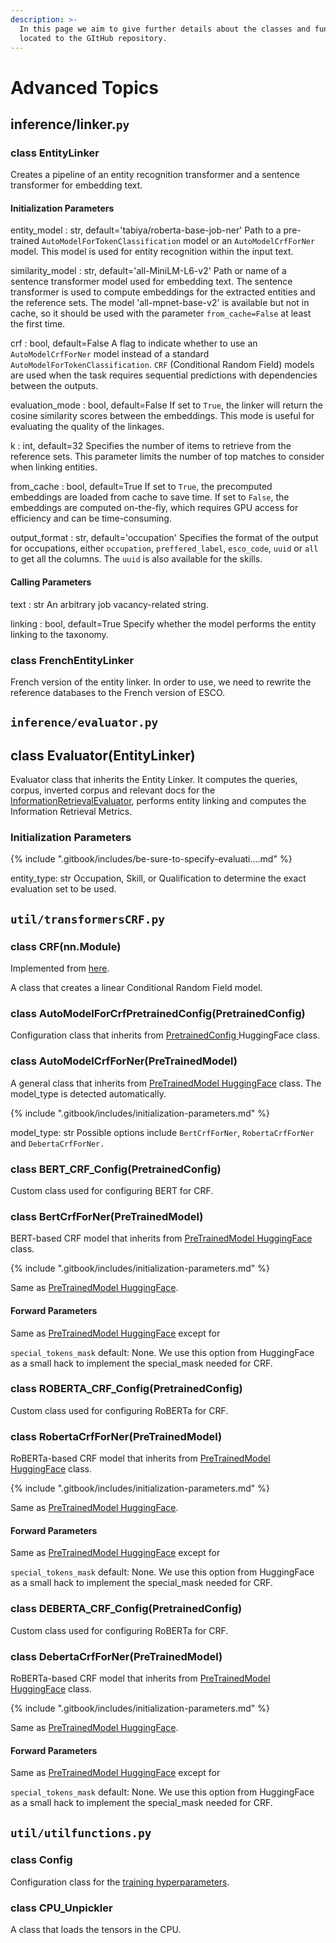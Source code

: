 ```yaml
---
description: >-
  In this page we aim to give further details about the classes and functions
  located to the GItHub repository.
---
```


# Advanced Topics

## inference/linker.`py`

### class EntityLinker

Creates a pipeline of an entity recognition transformer and a sentence transformer for embedding text.

#### Initialization Parameters

entity\_model : str, default='tabiya/roberta-base-job-ner' Path to a pre-trained `AutoModelForTokenClassification` model or an `AutoModelCrfForNer` model. This model is used for entity recognition within the input text.

similarity\_model : str, default='all-MiniLM-L6-v2' Path or name of a sentence transformer model used for embedding text. The sentence transformer is used to compute embeddings for the extracted entities and the reference sets. The model 'all-mpnet-base-v2' is available but not in cache, so it should be used with the parameter `from_cache=False` at least the first time.

crf : bool, default=False A flag to indicate whether to use an `AutoModelCrfForNer` model instead of a standard `AutoModelForTokenClassification`. `CRF` (Conditional Random Field) models are used when the task requires sequential predictions with dependencies between the outputs.

evaluation\_mode : bool, default=False If set to `True`, the linker will return the cosine similarity scores between the embeddings. This mode is useful for evaluating the quality of the linkages.

k : int, default=32 Specifies the number of items to retrieve from the reference sets. This parameter limits the number of top matches to consider when linking entities.

from\_cache : bool, default=True If set to `True`, the precomputed embeddings are loaded from cache to save time. If set to `False`, the embeddings are computed on-the-fly, which requires GPU access for efficiency and can be time-consuming.

output\_format : str, default='occupation' Specifies the format of the output for occupations, either `occupation`, `preffered_label`, `esco_code`, `uuid` or `all` to get all the columns. The `uuid` is also available for the skills.

#### Calling Parameters

text : str An arbitrary job vacancy-related string.

linking : bool, default=True Specify whether the model performs the entity linking to the taxonomy.

### class FrenchEntityLinker

French version of the entity linker. In order to use, we need to rewrite the reference databases to the French version of ESCO.

## `inference/evaluator.py`

## class Evaluator(EntityLinker)

Evaluator class that inherits the Entity Linker. It computes the queries, corpus, inverted corpus and relevant docs for the [InformationRetrievalEvaluator](https://github.com/UKPLab/sentence-transformers/blob/master/sentence_transformers/evaluation/InformationRetrievalEvaluator.py), performs entity linking and computes the Information Retrieval Metrics.

### Initialization Parameters

{% include ".gitbook/includes/be-sure-to-specify-evaluati....md" %}

entity\_type: str  Occupation, Skill, or Qualification to determine the exact evaluation set to be used.

## `util/transformersCRF.py`

### class CRF(nn.Module)

Implemented from [here](https://github.com/lonePatient/BERT-NER-Pytorch/tree/master).

A class that creates a linear Conditional Random Field model.

### class AutoModelForCrfPretrainedConfig(PretrainedConfig)

Configuration class that inherits from [PretrainedConfig ](https://huggingface.co/docs/transformers/en/main_classes/configuration#transformers.PretrainedConfig)HuggingFace class.&#x20;

### class AutoModelCrfForNer(PreTrainedModel)

A general class that inherits from [PreTrainedModel HuggingFace](https://huggingface.co/docs/transformers/en/main_classes/model#transformers.PreTrainedModel) class. The model\_type is detected automatically.

{% include ".gitbook/includes/initialization-parameters.md" %}

model\_type: str Possible options include `BertCrfForNer`, `RobertaCrfForNer` and `DebertaCrfForNer.`

### class BERT\_CRF\_Config(PretrainedConfig)

Custom class used for configuring BERT for CRF.

### class BertCrfForNer(PreTrainedModel)

BERT-based CRF model that inherits from [PreTrainedModel HuggingFace](https://huggingface.co/docs/transformers/en/main_classes/model#transformers.PreTrainedModel) class.&#x20;

{% include ".gitbook/includes/initialization-parameters.md" %}

Same as  [PreTrainedModel HuggingFace](https://huggingface.co/docs/transformers/en/main_classes/model#transformers.PreTrainedModel).

#### Forward Parameters

Same as  [PreTrainedModel HuggingFace](https://huggingface.co/docs/transformers/en/main_classes/model#transformers.PreTrainedModel) except for&#x20;

`special_tokens_mask` default: None. We use this option from HuggingFace as a small hack to implement the special\_mask needed for CRF.

### class ROBERTA\_CRF\_Config(PretrainedConfig)

Custom class used for configuring RoBERTa for CRF.

### class RobertaCrfForNer(PreTrainedModel)

RoBERTa-based CRF model that inherits from [PreTrainedModel HuggingFace](https://huggingface.co/docs/transformers/en/main_classes/model#transformers.PreTrainedModel) class.&#x20;

{% include ".gitbook/includes/initialization-parameters.md" %}

Same as  [PreTrainedModel HuggingFace](https://huggingface.co/docs/transformers/en/main_classes/model#transformers.PreTrainedModel).

#### Forward Parameters

Same as  [PreTrainedModel HuggingFace](https://huggingface.co/docs/transformers/en/main_classes/model#transformers.PreTrainedModel) except for&#x20;

`special_tokens_mask` default: None. We use this option from HuggingFace as a small hack to implement the special\_mask needed for CRF.

### class DEBERTA\_CRF\_Config(PretrainedConfig)

Custom class used for configuring RoBERTa for CRF.

### class DebertaCrfForNer(PreTrainedModel)

RoBERTa-based CRF model that inherits from [PreTrainedModel HuggingFace](https://huggingface.co/docs/transformers/en/main_classes/model#transformers.PreTrainedModel) class.&#x20;

{% include ".gitbook/includes/initialization-parameters.md" %}

Same as  [PreTrainedModel HuggingFace](https://huggingface.co/docs/transformers/en/main_classes/model#transformers.PreTrainedModel).

#### Forward Parameters

Same as  [PreTrainedModel HuggingFace](https://huggingface.co/docs/transformers/en/main_classes/model#transformers.PreTrainedModel) except for&#x20;

`special_tokens_mask` default: None. We use this option from HuggingFace as a small hack to implement the special\_mask needed for CRF.

## `util/utilfunctions.py`

### class Config

Configuration class for the [training hyperparameters](training.md#train-an-entity-extraction-model).

### class CPU\_Unpickler

A class that loads the tensors in the CPU.
